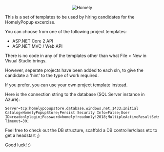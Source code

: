 <div>
    <p align="center">
    <img src="https://imgur.com/9E8hN79.png" alt="Homely" />
    </p>
</div>

This is a set of templates to be used by hiring candidates for the HomelyPopup excercise.

You can choose from one of the following project templates:
- ASP.NET Core 2 API
- ASP.NET MVC / Web API

There is no code in any of the templates other than what File > New in Visual Studio brings.

However, seperate projects have been added to each sln, to give the candidate a 'hint' to the type of work required.

If you prefer, you can use your own project template instead.

Here is the connection string to the database (SQL Server instance in Azure):

```
Server=tcp:homelypopupstore.database.windows.net,1433;Initial Catalog=HomelyPopupStore;Persist Security Info=False;User ID=readonlylogin;Password=homely!readonly!2018;MultipleActiveResultSets=False;Encrypt=True;TrustServerCertificate=False;Connection Timeout=30;
```

Feel free to check out the DB structure, scaffold a DB controller/class etc to get a headstart ;)

Good luck! :)
